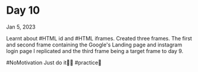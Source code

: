 # Day 10

Jan 5, 2023

Learnt about #HTML id and #HTML iframes. Created three frames. The first and second frame containing the Google's Landing page and instagram login page I replicated and the third frame being a target frame to day 9.

#NoMotivation Just do it🙅‍♂️
#practice🫡